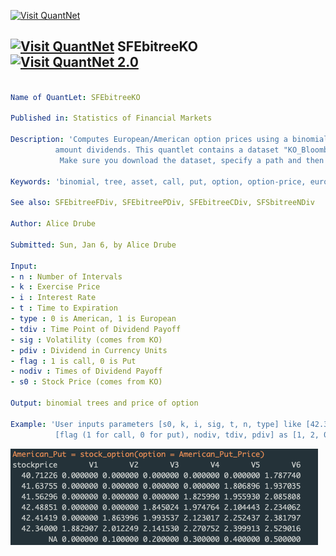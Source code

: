[<img src="https://github.com/QuantLet/Styleguide-and-FAQ/blob/master/pictures/banner.png" width="888" alt="Visit QuantNet">](http://quantlet.de/)

## [<img src="https://github.com/QuantLet/Styleguide-and-FAQ/blob/master/pictures/qloqo.png" alt="Visit QuantNet">](http://quantlet.de/) **SFEbitreeKO** [<img src="https://github.com/QuantLet/Styleguide-and-FAQ/blob/master/pictures/QN2.png" width="60" alt="Visit QuantNet 2.0">](http://quantlet.de/)

```yaml

Name of QuantLet: SFEbitreeKO

Published in: Statistics of Financial Markets

Description: 'Computes European/American option prices using a binomial tree for the CocaCola (KO) stock with fixed
	      amount dividends. This quantlet contains a dataset "KO_Bloomberg" and the full code. 
	       Make sure you download the dataset, specify a path and then run the Quantlet.'

Keywords: 'binomial, tree, asset, call, put, option, option-price, european-option, dividends, financial, black-scholes'

See also: SFEbitreeFDiv, SFEbitreePDiv, SFEbitreeCDiv, SFSbitreeNDiv 

Author: Alice Drube

Submitted: Sun, Jan 6, by Alice Drube

Input: 
- n : Number of Intervals
- k : Exercise Price
- i : Interest Rate
- t : Time to Expiration
- type : 0 is American, 1 is European
- tdiv : Time Point of Dividend Payoff
- sig : Volatility (comes from KO)
- pdiv : Dividend in Currency Units
- flag : 1 is call, 0 is Put
- nodiv : Times of Dividend Payoff
- s0 : Stock Price (comes from KO)

Output: binomial trees and price of option

Example: 'User inputs parameters [s0, k, i, sig, t, n, type] like [42.34, 42.5, 0.0125, 0.005, 0.5, 5, 1], 
          [flag (1 for call, 0 for put), nodiv, tdiv, pdiv] as [1, 2, 0.25, 0.25, 1, 1], then call price is shown.'


```

![Picture1](SFEbitreeKO_output.png)